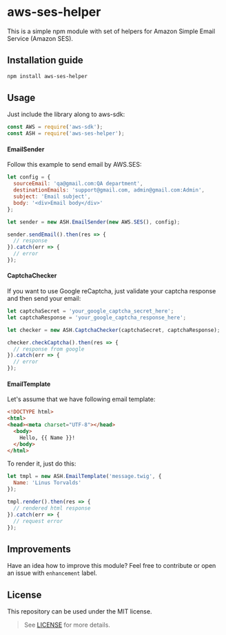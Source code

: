 # aws-ses-helper

This is a simple npm module with set of helpers for Amazon Simple Email Service (Amazon SES). 

## Installation guide


```bash
npm install aws-ses-helper
```

## Usage

Just include the library along to aws-sdk:

```javascript
const AWS = require('aws-sdk');
const ASH = require('aws-ses-helper');
```

#### EmailSender

Follow this example to send email by AWS.SES: 

```javascript
let config = {
  sourceEmail: 'qa@gmail.com:QA department',
  destinationEmails: 'support@gmail.com, admin@gmail.com:Admin',
  subject: 'Email subject',
  body: '<div>Email body</div>'
};

let sender = new ASH.EmailSender(new AWS.SES(), config);

sender.sendEmail().then(res => {
  // response 
}).catch(err => {
  // error
});
```

#### CaptchaChecker

If you want to use Google reCaptcha, just validate your captcha response and then send your email:

```javascript
let captchaSecret = 'your_google_captcha_secret_here';
let captchaResponse = 'your_google_captcha_response_here';

let checker = new ASH.CaptchaChecker(captchaSecret, captchaResponse);

checker.checkCaptcha().then(res => {
  // response from google
}).catch(err => {
  // error
});
```

#### EmailTemplate

Let's assume that we have following email template:
 
```html
<!DOCTYPE html>
<html>
<head><meta charset="UTF-8"></head>
  <body>
    Hello, {{ Name }}!
  </body>
</html>
```

To render it, just do this:

```javascript
let tmpl = new ASH.EmailTemplate('message.twig', {
  Name: 'Linus Torvalds'
});

tmpl.render().then(res => {
  // rendered html response
}).catch(err => {
  // request error
});
```

## Improvements

Have an idea how to improve this module? 
Feel free to contribute or open an issue with `enhancement` label.

## License

This repository can be used under the MIT license.
> See [LICENSE][1] for more details.

[1]: https://en.wikipedia.org/wiki/MIT_License
